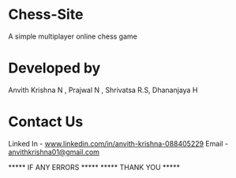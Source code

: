 # Chess-Site
 A simple multiplayer online chess game

# Developed by 
 Anvith Krishna N ,
 Prajwal N ,
 Shrivatsa R.S,
 Dhananjaya H

 # Contact Us 
  Linked In - www.linkedin.com/in/anvith-krishna-088405229
  Email - anvithkrishna01@gmail.com
 
 ***** IF ANY ERRORS *****
 ***** THANK YOU *****
